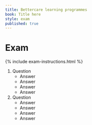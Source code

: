 ```yaml
---
title: Bettercare learning programmes
book: Title here
style: exam
published: true
---
```


# Exam

{% include exam-instructions.html %}

1.	Question
	-	Answer
	-	Answer
	-	Answer
	+	Answer
2.	Question
	-	Answer
	+	Answer
	-	Answer
	-	Answer
